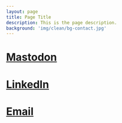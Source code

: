 ```yaml
---
layout: page
title: Page Title
description: This is the page description.
background: 'img/clean/bg-contact.jpg'
---
```


# [Mastodon](https://mastodon.social/@theothermattm)

# [LinkedIn](https://www.linkedin.com/in/theothermattm/)

# [Email](mailto:mattm@theothermattm.com)